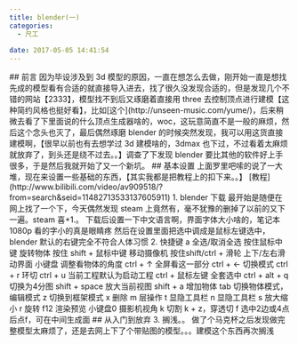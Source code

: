 ```yaml
---
title: blender(一)
categories:
  - 尺工
 
date: 2017-05-05 14:41:54
---
```

<p></p>
<!-- more -->
## 前言
因为毕设涉及到 3d 模型的原因，一直在想怎么去做，刚开始一直是想找先成的模型看有合适的就直接导入进去，找了很久没发现合适的，但是发现几个不错的网站【2333】，模型找不到后又琢磨着直接用 three 去控制顶点进行建模【这种简约风格也挺好看】，比如[这个](http://unseen-music.com/yume/)，后来稍微去看了下里面说的什么顶点生成器啥的，woc，这玩意简直不是一般的麻烦，然后这个念头也灭了，最后偶然琢磨 blender 的时候突然发现，我可以用这货直接建模啊，【很早以前也有去想学过 3d 建模啥的，3dmax 也下过，不过看着太麻烦就放弃了，到头还是绕不过去。。】调查了下发现 blender 要比其他的软件好上手很多，于是然后我就开始了又一个新坑。
## 基本设置
上面罗里吧嗦的说了一大堆，现在来设置一些基础的东西，【其实我都是把教程上的扣下来。。】
[教程](http://www.bilibili.com/video/av909518/?from=search&seid=11482713533137605911)
1. blender 下载
最开始是随便在网上找了一个下，今天偶然发现 steam 上竟然有，毫不犹豫的删掉了以前的又下一遍。steam 喜+1.。
下载后设置一下中文语言啊，界面字体大小啥的，笔记本 1080p 看的字小的真是眼睛疼
然后在设置里面把选中调成是鼠标左键选中，blender 默认的右键完全不符合人体习惯
2. 快捷键
a	全选/取消全选
按住鼠标中键	旋转物体
按住 shift + 鼠标中键 移动摄像机
按住shift/ctrl + 滑轮	上下/左右滑动界面
小键盘 调整看物体的角度
ctrl + ↑ 全屏看这一部分
ctrl + ← 切换模式
ctrl + r 环切
ctrl + u 当前工程默认为启动工程
ctrl + 鼠标左键 全套选中
ctrl + alt + q 切换为4分图
shift + space 放大当前视图
shift + a 增加物体
tab 切换物体模式，编辑模式
z 切换到框架模式
x 删除
m 层操作
t 显隐工具栏
n 显隐工具栏
s 放大缩小
r 旋转
f12 渲染预览
小键盘0 摄影机视角
k 切割  k + z，穿透切
f 选中2边或4点后点f，可在中间生成面
## 从入门到放弃 
3. 搁浅。。
做了个马克杯之后发现做完整模型太麻烦了，还是去网上下了个带贴图的模型。。。建模这个东西再次搁浅
